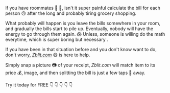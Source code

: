 If you have roommates :boy: :girl:, isn't it super painful calculate the bill for each person :cry: after the long and probably tiring grocery shopping. 

What probably will happen is you leave the bills somewhere in your room, and gradually the bills start to pile up. Eventually, nobody will have the energy to go through them again. :scream: Unless, someone is willing do the math everytime, which is super boring but necessary .

If you have been in that situation before and you don't know want to do, don't worry, [*Zblit.com*](https://zblit.com) :yum: is here to help.

Simply snap a picture :camera: of your receipt, *Zblit.com* will match item to its price :moneybag:, image, and then splitting the bill is just a few taps :punch: away.

Try it today for FREE :point_down: :point_down: :point_down: :point_down: :point_down:
